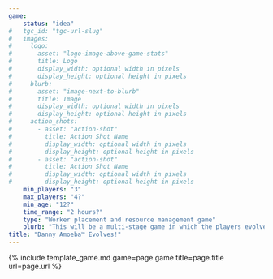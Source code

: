 ```yaml
---
game:
    status: "idea"
#   tgc_id: "tgc-url-slug"
#   images:
#     logo:
#       asset: "logo-image-above-game-stats"
#       title: Logo
#       display_width: optional width in pixels
#       display_height: optional height in pixels
#     blurb:
#       asset: "image-next-to-blurb"
#       title: Image
#       display_width: optional width in pixels
#       display_height: optional height in pixels
#     action_shots:
#       - asset: "action-shot"
#         title: Action Shot Name
#         display_width: optional width in pixels
#         display_height: optional height in pixels
#       - asset: "action-shot"
#         title: Action Shot Name
#         display_width: optional width in pixels
#         display_height: optional height in pixels
    min_players: "3"
    max_players: "4?"
    min_age: "12?"
    time_range: "2 hours?"
    type: "Worker placement and resource management game"
    blurb: "This will be a multi-stage game in which the players evolve from amoebas to multi-celled sea creatures, to land animals, to sentient beings.  The winner will be the player who gets into space first."
title: "Danny Amoeba™ Evolves!"
---
```

{% include template_game.md game=page.game title=page.title url=page.url %}
